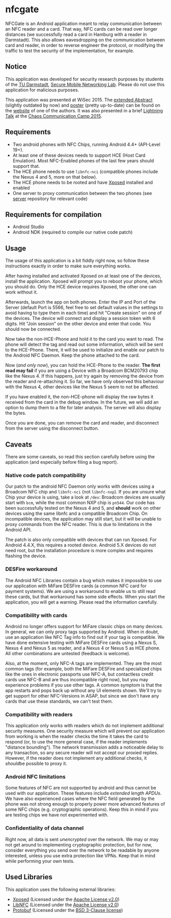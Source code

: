 nfcgate
=======

NFCGate is an Android application meant to relay communication between an NFC reader and a card. That way, NFC cards can be read over longer distances (we successfully read a card in Hamburg with a reader in Darmstadt). This also allows eavesdropping on the communication between card and reader, in order to reverse engineer the protocol, or modifying the traffic to test the security of the implementation, for example.

## Notice
This application was developed for security research purposes by students of the [TU Darmstadt](https://www.tu-darmstadt.de/), [Secure Mobile Networking Lab](https://www.seemoo.tu-darmstadt.de/). Please do not use this application for malicious purposes.

This application was presented at WiSec 2015. The [extended Abstract](https://blog.velcommuta.de/wp-content/uploads/2015/07/nfcgate-extended-abstract.pdf) (slightly outdated by now) and [poster](https://blog.velcommuta.de/wp-content/uploads/2015/07/NFCGate-Poster.pdf) (pretty up-to-date) can be found on the [website](https://blog.velcommuta.de/publications/) of one of the authors. It was also presented in a brief [Lightning Talk](https://youtu.be/aqS9bAMECh0?t=5m) at the [Chaos Communication Camp 2015](https://events.ccc.de/camp/2015/wiki/Main_Page).

## Requirements
- Two android phones with NFC Chips, running Android 4.4+ (API-Level 19+).
- At least one of these devices needs to support HCE (Host Card Emulation). Most NFC-Enabled phones of the last few years should support that.
- The HCE phone needs to use `libnfc-nci` (compatible phones include the Nexus 4 and 5, more on that below).
- The HCE phone needs to be rooted and have [Xposed](http://repo.xposed.info/) installed and enabled
- One server to proxy communication between the two phones (see [server](https://github.com/nfcgate/server) repository for relevant code)

## Requirements for compilation
- Android Studio
- Android NDK (required to compile our native code patch)

## Usage
The usage of this application is a bit fiddly right now, so follow these instructions exactly in order to make sure everything works.

After having installed and activated Xposed on at least one of the devices, install the application. Xposed will prompt you to reboot your phone, which you should do. Only the HCE device requires Xposed, the other one can work without it.

Afterwards, launch the app on both phones. Enter the IP and Port of the Server (default Port is 5566, feel free to set default values in the settings to avoid having to type them in each time) and hit "Create session" on one of the devices. The device will connect and display a session token with 6 digits. Hit "Join session" on the other device and enter that code. You should now be connected.

Now take the non-HCE-Phone and hold it to the card you want to read. The phone will detect the tag and read out some information, which will be sent to the HCE-Phone. There, it will be used to initialize and enable our patch to the Android NFC Daemon. Keep the phone attached to the card.

Now (*and only now*), you can hold the HCE-Phone to the reader. **The first read may fail** if you are using a Device with a Broadcom BCM20793 chip like the Nexus 4. If this happens, just try again by removing the device from the reader and re-attaching it. So far, we have only observed this behaviour with the Nexus 4, other devices like the Nexus 5 seem to not be affected.

If you have enabled it, the non-HCE-phone will display the raw bytes it received from the card in the debug window. In the future, we will add an option to dump them to a file for later analysis. The server will also display the bytes.

Once you are done, you can remove the card and reader, and disconnect from the server using the disconnect button.

## Caveats
There are some caveats, so read this section carefully before using the application (and especially before filing a bug report).

### Native code patch compatibility
Our patch to the android NFC Daemon only works with devices using a Broadcom NFC chip and `libnfc-nci` (not `libnfc-nxp`). If you are unsure what Chip your device is using, take a look at `/dev`: Broadcom devices are usually start with `bcm`, while the most common NXP chip is `pn544`. Our code has been successfully tested on the Nexus 4 and 5, and **should** work on other devices using the same libnfc and a compatible Broadcom Chip. On incompatible devices, the application may still start, but it will be unable to proxy commands from the NFC reader. This is due to limitations in the Android API.

The patch is also only compatible with devices that can run Xposed. For Android 4.4.X, this requires a rooted device. Android 5.X devices do not need root, but the installation procedure is more complex and requires flashing the device.

### DESFire workaround
The Android NFC Libraries contain a bug which makes it impossible to use our application with MiFare DESFire cards (a common NFC card for payment systems). We are using a workaround to enable us to still read these cards, but that workaround has some side effects. When you start the application, you will get a warning. Please read the information carefully.

### Compatibility with cards
Android no longer offers support for MiFare classic chips on many devices. In general, we can only proxy tags supported by Android. When in doubt, use an application like NFC Tag info to find out if your tag is compatible. We have done extensive testing with MiFare DESFire cards using a Nexus S, Nexus 4 and Nexus 5 as reader, and a Nexus 4 or Nexus 5 as HCE phone. All other combinations are untested (feedback is welcome).

Also, at the moment, only NFC-A tags are implemented. They are the most common tags (for example, both the MiFare DESFire and specialized chips like the ones in electronic passports use NFC-A, but contactless credit cards use NFC-B and are thus incompatible right now), but you may experience problems if you use other tags. A common symptom is that the app restarts and pops back up without any UI elements shown. We'll try to get support for other NFC-Versions in ASAP, but since we don't have any cards that use these standards, we can't test them.

### Compatibility with readers
This application only works with readers which do not implement additional security measures. One security measure which will prevent our application from working is when the reader checks the time it takes the card to respond (or, to use the more general case, if the reader implements "distance bounding"). The network transmission adds a noticeable delay to any transaction, so any secure reader will not accept our proxied replies. However, if the reader does not implement any additional checks, it *should*be possible to proxy it.

### Android NFC limitations
Some features of NFC are not supported by android and thus cannot be used with our application. These features include *extended length APDUs*. We have also experienced cases where the NFC field generated by the phone was not strong enough to properly power more advanced features of some NFC chips (e.g. cryptographic operations). Keep this in mind if you are testing chips we have not experimented with.

### Confidentiality of data channel
Right now, all data is sent *unencrypted* over the network. We may or may not get around to implementing cryptographic protection, but for now, consider everything you send over the network to be readable by anyone interested, unless you use extra protection like VPNs. Keep that in mind while performing your own tests.

## Used Libraries
This application uses the following external libraries:
- [Xposed](http://repo.xposed.info/) (Licensed under the [Apache License v2.0](http://opensource.org/licenses/Apache-2.0))
- [LibNFC](https://android.googlesource.com/platform/external/libnfc-nci/) (Licensed under the [Apache License v2.0](http://opensource.org/licenses/Apache-2.0))
- [Protobuf](https://code.google.com/p/protobuf/) (Licensed under the [BSD 3-Clause license](http://opensource.org/licenses/BSD-3-Clause))
